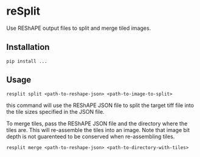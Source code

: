 # reSplit
Use REShAPE output files to split and merge tiled images.

## Installation
```
pip install ...
```
## Usage

`resplit split <path-to-reshape-json> <path-to-image-to-split>`

this command will use the REShAPE JSON file to split the target tiff file into the tile sizes specified in the JSON file.

To merge tiles, pass the REShAPE JSON file and the directory where the tiles are. This will re-assemble the tiles into an image. Note that image bit depth is not guarenteed to be conserved when re-assembling tiles.

`resplit merge <path-to-reshape-json> <path-to-directory-with-tiles>`

